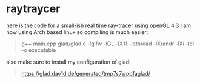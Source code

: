 # raytraycer

here is the code for a small-ish real time ray-tracer using openGL 4.3
I am now using Arch based linux so compiling is much easier:

> g++ main.cpp glad/glad.c -lglfw -lGL -lX11 -lpthread -lXrandr -lXi -ldl -o executable

also make sure to install my configuration of glad:
> https://glad.dav1d.de/generated/tmp7s7wppfaglad/

